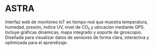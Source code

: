 # ASTRA
Interfaz web de monitoreo IoT en tiempo real que muestra temperatura, humedad, presión, índice UV, nivel de CO₂ y ubicación mediante GPS. Incluye gráficas dinámicas, mapa integrado y soporte de giroscopio. Diseñada para visualizar datos de sensores de forma clara, interactiva y optimizada para el aprendizaje.
